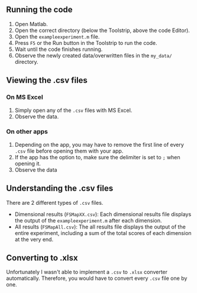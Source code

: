 ## Running the code
1. Open Matlab.
2. Open the correct directory (below the Toolstrip, above the code Editor).
3. Open the `exampleexperiment.m` file.
4. Press `F5` or the Run button in the Toolstrip to run the code.
5. Wait until the code finishes running.
6. Observe the newly created data/overwritten files in the `my_data/` directory.

## Viewing the .csv files
### On MS Excel
1. Simply open any of the `.csv` files with MS Excel.
2. Observe the data.

### On other apps
1. Depending on the app, you may have to remove the first line of every `.csv` file before opening them with your app.
2. If the app has the option to, make sure the delimiter is set to `;` when opening it.
3. Observe the data

## Understanding the .csv files
There are 2 different types of `.csv` files.
- Dimensional results (`FSMapXX.csv`): Each dimensional results file displays the output of the `exampleexperiment.m` after each dimension.
- All results (`FSMapAll.csv`): The all results file displays the output of the entire experiment, including a sum of the total scores of each dimension at the very end.

## Converting to .xlsx
Unfortunately I wasn't able to implement a `.csv` to `.xlsx` converter automatically. Therefore, you would have to convert every `.csv` file one by one.
